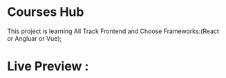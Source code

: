 # Courses Hub
This project is learning All Track 
Frontend and Choose Frameworks:(React or Angluar or Vue);

# Live Preview :